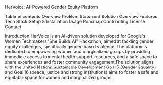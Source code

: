 HerVoice: AI-Powered Gender Equity Platform

Table of contents 
  Overview
  Problem Statement
  Solution Overview
  Features
  Tech Stack
  Setup & Installation
  Usage
  Roadmap
  Contributing
  License
  Contact

 Introduction
HerVoice is an AI-driven solution developed for Google's Women Techmakers "She Builds AI" Hackathon, aimed at tackling gender equity challenges, specifically gender-based violence. The platform is dedicated to empowering women and marginalized groups by providing immediate access to mental health support, resources, and a safe space to share experiences and foster community engagement.The solution aligns with the United Nations Sustainable Development Goal 5 (Gender Equality) and Goal 16 (peace, justice and strong institutions) aims to foster a safe and equitable space for women and marginalized groups.




